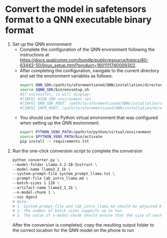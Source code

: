 # Convert the model in safetensors format to a QNN executable binary format
1. Set up the QNN environment
    - Complete the configuration of the QNN environment following the instructions at https://docs.qualcomm.com/bundle/publicresource/topics/80-63442-50/linux_setup.html?product=1601111740009302.
    - After completing the configuration, navigate to the current directory and set the environment variables as follows:
        ```sh
        export QNN_SDK=/path/to/aforementioned/QNN/installation/directory 
        source $QNN_SDK/bin/envsetup.sh
        #If successful, it will display:
        #[INFO] AISW SDK environment set
        #[INFO] QNN_SDK_ROOT: /path/to/aforementioned/QNN/installation/directory
        #[INFO] SNPE_ROOT: /path/to/aforementioned/QNN/installation/directory
        ```
    - You should use the Python virtual environment that was configured when setting up the QNN environment.
        ```sh
        export PYTHON_VENV_PATH=/path/to/python/virtual/environment
        source $PYTHON_VENV_PATH/bin/activate
        pip install -r requirements.txt
        ```
2. Run the one-click conversion script to complete the conversion
    ```sh
    python converter.py \
    --model-folder Llama-3.2-1B-Instruct \
    --model-name llama3_2_1b \
    --system-prompt-file system_prompt_llama.txt \
    --prompt-file lab_intro_llama.md \
    --batch-sizes 1 128 \
    --artifact-name llama3_2_1b \
    --n-model-chunk 1 \
    --soc 8gen3
    # Note:
    # 1. System-prompt-file and lab_intro_llama.md should be adjusted based on whether it is an Instruct model and the model template
    # 2. The number of batch sizes supports up to two.
    # 3. The value of n-model-chunk should ensure that the size of each chunk does not exceed 2G and can evenly divide the number of model layers. For an 8B model, it is recommended to set it to 4.
    ```
    After the conversion is completed, copy the resulting output folder to the correct location  for the QNN model on the phone to run